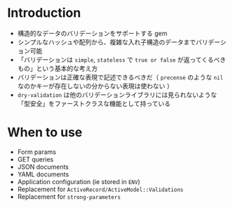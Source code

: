 # Introduction

- 構造的なデータのバリデーションをサポートする gem
- シンプルなハッシュや配列から、複雑な入れ子構造のデータまでバリデーション可能
- 「バリデーションは `simple`, `stateless` で `true or false` が返ってくるべきもの」という基本的な考え方
- バリデーションは正確な表現で記述できるべきだ（ `precense` のような `nil` なのかキーが存在しないの分からない表現は使わない ）
- `dry-validation` は他のバリデーションライブラリには見られないような「型安全」をファーストクラスな機能として持っている

# When to use

- Form params
- GET queries
- JSON documents
- YAML documents
- Application configuration (ie stored in `ENV`)
- Replacement for `ActiveRecord/ActiveModel::Validations`
- Replacement for `strong-parameters`
